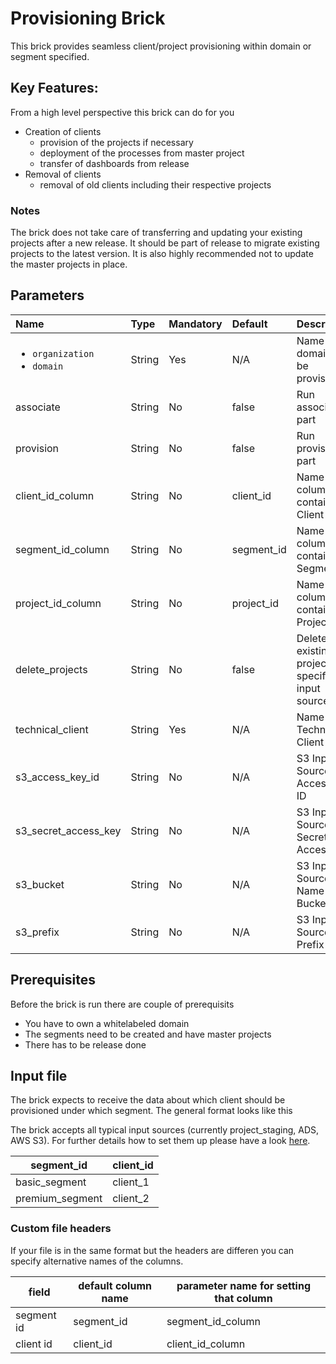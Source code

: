 # Provisioning Brick

This brick provides seamless client/project provisioning within domain or segment specified.

## Key Features:
From a high level perspective this brick can do for you

- Creation of clients
  - provision of the projects if necessary
  - deployment of the processes from master project
  - transfer of dashboards from release
- Removal of clients
  - removal of old clients including their respective projects

### Notes

The brick does not take care of transferring and updating your existing projects after a new release. It should be part of release to migrate existing projects to the latest version. It is also highly recommended not to update the master projects in place.

## Parameters

| Name                                              | Type   | Mandatory | Default    | Description                        |
|:--------------------------------------------------|:-------|:----------|:-----------|:-----------------------------------|
| <ul><li>`organization`</li><li>`domain`</li></ul> | String | Yes       | N/A        | Name of domain to be provisioned   |
| associate                                         | String | No        | false      | Run association part               |
| provision                                         | String | No        | false      | Run provisioning part              |
| client_id_column                                  | String | No        | client_id  | Name of column containing Client ID |
| segment_id_column                                 | String | No        | segment_id | Name of column containing Segment ID |
| project_id_column                                 | String | No        | project_id |  Name of column containing Project ID |
| delete_projects                                   | String | No        | false      | Delete existing projects not specified in input source |
| technical_client                                  | String | Yes       | N/A        | Name of Technical Client |
| s3_access_key_id                                  | String | No        | N/A        | S3 Input Source Access Key ID |
| s3_secret_access_key                              | String | No        | N/A        | S3 Input Source Secret Access Key |
| s3_bucket                                         | String | No        | N/A        | S3 Input Source Name of Bucket |
| s3_prefix                                         | String | No        | N/A        | S3 Input Source Prefix |

## Prerequisites

Before the brick is run there are couple of prerequisits

- You have to own a whitelabeled domain
- The segments need to be created and have master projects
- There has to be release done

## Input file

The brick expects to receive the data about which client should be provisioned under which segment. The general format looks like this


The brick accepts all typical input sources (currently project_staging, ADS, AWS S3). For further details how to set them up please have a look [here](/README.md#input-data-sources).

| segment_id      | client_id |
|-----------------|-----------|
| basic_segment   | client_1  |
| premium_segment | client_2  |

### Custom file headers

If your file is in the same format but the headers are differen you can specify alternative names of the columns.

| field      | default column name | parameter name for setting that column |
|------------|---------------------|----------------------------------------|
| segment id | segment_id          | segment_id_column                      |
| client id  | client_id           | client_id_column                       |
